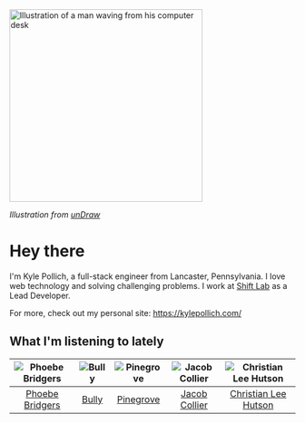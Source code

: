 <img src="https://user-images.githubusercontent.com/6766512/87306713-6f79d900-c4e6-11ea-989a-3242cbfc50c2.png" alt="Illustration of a man waving from his computer desk" height="340" />

_Illustration from [unDraw](https://undraw.co/)_

# Hey there

I'm Kyle Pollich, a full-stack engineer from Lancaster, Pennsylvania. I love web technology and solving challenging problems.
I work at [Shift Lab](https://shiftlab.co/) as a Lead Developer.

For more, check out my personal site: https://kylepollich.com/

## What I'm listening to lately

<!-- begin artists -->
  |![Phoebe Bridgers](https://i.scdn.co/image/3b6a427f0c54c0d116c433462ae1dd48474643d0)|![Bully](https://i.scdn.co/image/3b3526ca6fab7ddc7dd63222237dfb061e68264c)|![Pinegrove](https://i.scdn.co/image/cbed180a43a152df83d00d04bec789ca4c62ea7c)|![Jacob Collier](https://i.scdn.co/image/98b562e83bb688e788777c0c1fbdc09e44a36059)|![Christian Lee Hutson](https://i.scdn.co/image/e803cdc6e5a109c3fbb7e0b3cd9a63a06c001e9c)|
  |:---:|:---:|:---:|:---:|:---:|
  |[Phoebe Bridgers](https://open.spotify.com/artist/1r1uxoy19fzMxunt3ONAkG)|[Bully](https://open.spotify.com/artist/34LdbFt5sVXKTJOzf1iExQ)|[Pinegrove](https://open.spotify.com/artist/2gbT6GPXMis0OAkZbEQCYB)|[Jacob Collier](https://open.spotify.com/artist/0QWrMNukfcVOmgEU0FEDyD)|[Christian Lee Hutson](https://open.spotify.com/artist/5B7NeaqVrmXPyF05C9tnZ3)|
<!-- end artists -->
